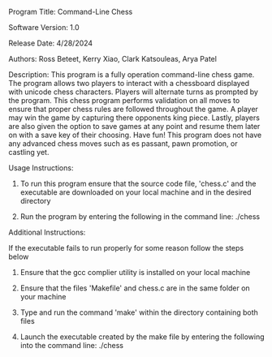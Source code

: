 Program Title: Command-Line Chess

Software Version: 1.0

Release Date: 4/28/2024

Authors: Ross Beteet, Kerry Xiao, Clark Katsouleas, Arya Patel

Description: This program is a fully operation command-line chess game. The program allows two players to interact with a chessboard displayed with unicode chess characters. Players will alternate turns as prompted by the program. This chess program performs validation on all moves to ensure that proper chess rules are followed throughout the game. A player may win the game by capturing there opponents king piece. Lastly, players are also given the option to save games at any point and resume them later on with a save key of their choosing. Have fun! This program does not have any advanced chess moves such as es passant, pawn promotion, or castling yet.

Usage Instructions:

1. To run this program ensure that the source code file, 'chess.c' and the executable are downloaded on your local machine and in the desired directory

2. Run the program by entering the following in the command line:  ./chess


Additional Instructions:

If the executable fails to run properly for some reason follow the steps below

1. Ensure that the gcc complier utility is installed on your local machine

2. Ensure that the files 'Makefile' and chess.c are in the same folder on your machine

3. Type and run the command 'make' within the directory containing both files

4. Launch the executable created by the make file by entering the following into the command line: ./chess
